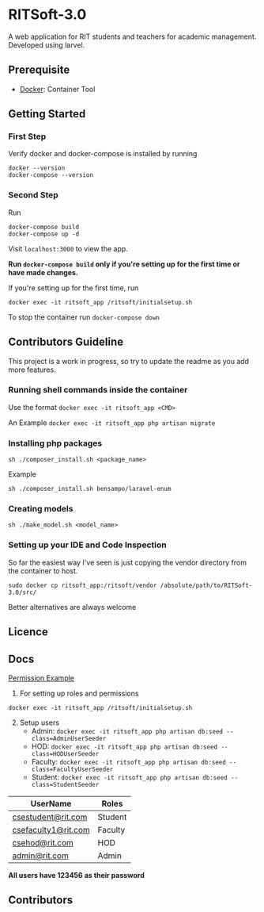 # RITSoft-3.0

A web application for RIT students and teachers for academic management. Developed using larvel.

## Prerequisite

- [Docker](https://www.docker.com/): Container Tool

## Getting Started

### First Step

Verify docker and docker-compose is installed by running
```
docker --version
docker-compose --version
```

### Second Step
Run
```
docker-compose build
docker-compose up -d
```
Visit `localhost:3000` to view the app.

**Run `docker-compose build` only if you're setting up for the first time or have made changes.**

If you're setting up for the first time, run
```
docker exec -it ritsoft_app /ritsoft/initialsetup.sh
```

To stop the container run `docker-compose down`


## Contributors Guideline

This project is a work in progress, so try to update the readme as you add more features.

### Running shell commands inside the container

Use the format `docker exec -it ritsoft_app <CMD>`

An Example `docker exec -it ritsoft_app php artisan migrate`

### Installing php packages

```
sh ./composer_install.sh <package_name>
```
Example
```
sh ./composer_install.sh bensampo/laravel-enum
```

### Creating models

```
sh ./make_model.sh <model_name>
```

### Setting up your IDE and Code Inspection

So far the easiest way I've seen is just copying the vendor directory from the container to host. 

```
sudo docker cp ritsoft_app:/ritsoft/vendor /absolute/path/to/RITSoft-3.0/src/
```
Better alternatives are always welcome

## Licence

## Docs

[Permission Example](./docs/permission.md)

1. For setting up roles and permissions

```
docker exec -it ritsoft_app /ritsoft/initialsetup.sh
```

2. Setup users
    - Admin: `docker exec -it ritsoft_app php artisan db:seed --class=AdminUserSeeder`
    - HOD: `docker exec -it ritsoft_app php artisan db:seed --class=HODUserSeeder`
    - Faculty: `docker exec -it ritsoft_app php artisan db:seed --class=FacultyUserSeeder`
    - Student: `docker exec -it ritsoft_app php artisan db:seed --class=StudentSeeder`
    
| UserName | Roles |
| --- | --- |
| csestudent@rit.com | Student |
| csefaculty1@rit.com | Faculty |
| csehod@rit.com | HOD |
| admin@rit.com | Admin |

**All users have 123456 as their password**


## Contributors
